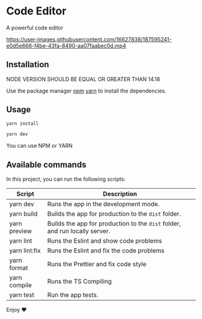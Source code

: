 # Code Editor

A powerful code editor


https://user-images.githubusercontent.com/16627838/187595241-e0d5e666-f4be-43fa-8490-aa07faabec0d.mp4


## Installation
NODE VERSION SHOULD BE EQUAL OR GREATER THAN 14.18

Use the package manager [npm](https://www.npmjs.com/) [yarn](https://yarnpkg.com/) to install the dependencies.


## Usage

```bash
yarn install

yarn dev
```

You can use NPM or YARN

## Available commands

<p>In this project, you can run the following scripts:</p>

| Script        | Description                                                                 |
| ------------- | --------------------------------------------------------------------------- |
| yarn dev      | Runs the app in the development mode.                                       |
| yarn build    | Builds the app for production to the `dist` folder.                         |
| yarn preview  | Builds the app for production to the `dist` folder, and run locally server. |
| yarn lint     | Runs the Eslint and show code problems                                      |
| yarn lint:fix | Runs the Eslint and fix the code problems                                   |
| yarn format   | Runs the Prettier and fix code style                                        |
| yarn compile  | Runs the TS Compiling                                                       |
| yarn test     | Run the app tests.                                                          |


Enjoy ❤️
